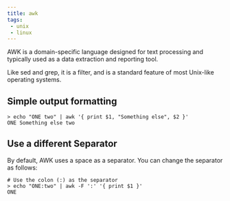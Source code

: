 ```yaml
---
title: awk
tags:
 - unix
 - linux
---
```


AWK is a domain-specific language designed for text processing and typically used as a data extraction and reporting tool. 
<!--more-->
Like sed and grep, it is a filter, and is a standard feature of most Unix-like operating systems.

## Simple output formatting

```shell
> echo "ONE two" | awk '{ print $1, "Something else", $2 }'
ONE Something else two
```

## Use a different Separator

By default, AWK uses a space as a separator. You can change the separator as follows:

```shell
# Use the colon (:) as the separator
> echo "ONE:two" | awk -F ':' '{ print $1 }'
ONE
```



